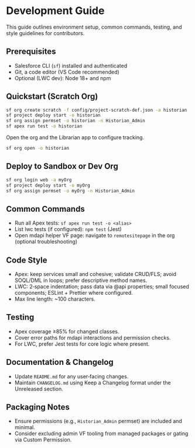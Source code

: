 # Development Guide

This guide outlines environment setup, common commands, testing, and style guidelines for contributors.

## Prerequisites
- Salesforce CLI (`sf`) installed and authenticated
- Git, a code editor (VS Code recommended)
- Optional (LWC dev): Node 18+ and npm

## Quickstart (Scratch Org)
```bash
sf org create scratch -f config/project-scratch-def.json -a historian
sf project deploy start -o historian
sf org assign permset -o historian -n Historian_Admin
sf apex run test -o historian
```

Open the org and the Librarian app to configure tracking.
```bash
sf org open -o historian
```

## Deploy to Sandbox or Dev Org
```bash
sf org login web -a myOrg
sf project deploy start -o myOrg
sf org assign permset -o myOrg -n Historian_Admin
```

## Common Commands
- Run all Apex tests: `sf apex run test -o <alias>`
- List lwc tests (if configured): `npm test` (Jest)
- Open mdapi helper VF page: navigate to `remotesitepage` in the org (optional troubleshooting)

## Code Style
- Apex: keep services small and cohesive; validate CRUD/FLS; avoid SOQL/DML in loops; prefer descriptive method names.
- LWC: 2‑space indentation; pass data via @api properties; small focused components; ESLint + Prettier where configured.
- Max line length: ~100 characters.

## Testing
- Apex coverage ≥85% for changed classes.
- Cover error paths for mdapi interactions and permission checks.
- For LWC, prefer Jest tests for core logic where present.

## Documentation & Changelog
- Update `README.md` for any user‑facing changes.
- Maintain `CHANGELOG.md` using Keep a Changelog format under the Unreleased section.

## Packaging Notes
- Ensure permissions (e.g., `Historian_Admin` permset) are included and minimal.
- Consider excluding admin VF tooling from managed packages or gating via Custom Permission.

